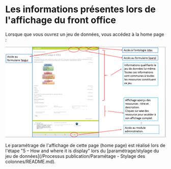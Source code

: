 # Les informations présentes lors de l'affichage du front office

Lorsque que vous ouvrez un jeu de données, vous accédez à la home page :

![](/assets/frontoffice.png)

Le paramétrage de l'affichage de cette page \(home page\) est réalisé lors de l'étape "5 – How and where it is display" lors du [paramétrage/stylage du jeu de données](/Processus publication/Paramétage - Stylage des colonnes/README.md).


